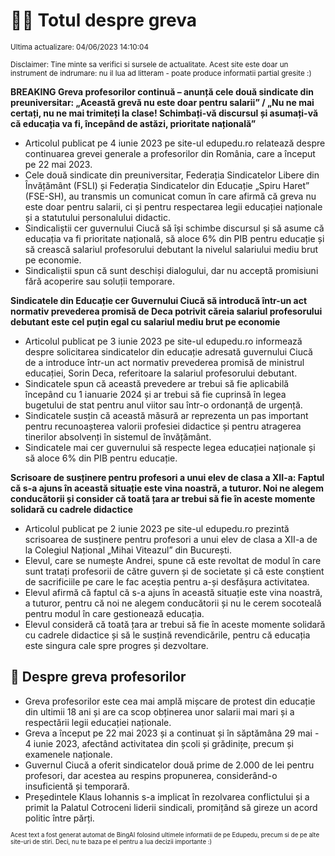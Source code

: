 # 👩‍🏫 Totul despre greva
<sub>Ultima actualizare: 04/06/2023 14:10:04</sub>

<sub>Disclaimer: Tine minte sa verifici si sursele de actualitate. Acest site este doar un instrument de indrumare: nu il lua ad litteram - poate produce informatii partial gresite :)</sub>

**BREAKING Greva profesorilor continuă – anunță cele două sindicate din preuniversitar: „Această grevă nu este doar pentru salarii” / „Nu ne mai certați, nu ne mai trimiteți la clase! Schimbați-vă discursul și asumați-vă că educația va fi, începând de astăzi, prioritate națională”**

- Articolul publicat pe 4 iunie 2023 pe site-ul edupedu.ro relatează despre continuarea grevei generale a profesorilor din România, care a început pe 22 mai 2023.
- Cele două sindicate din preuniversitar, Federația Sindicatelor Libere din Învățământ (FSLI) și Federația Sindicatelor din Educație „Spiru Haret” (FSE-SH), au transmis un comunicat comun în care afirmă că greva nu este doar pentru salarii, ci și pentru respectarea legii educației naționale și a statutului personalului didactic.
- Sindicaliștii cer guvernului Ciucă să își schimbe discursul și să asume că educația va fi prioritate națională, să aloce 6% din PIB pentru educație și să crească salariul profesorului debutant la nivelul salariului mediu brut pe economie.
- Sindicaliștii spun că sunt deschiși dialogului, dar nu acceptă promisiuni fără acoperire sau soluții temporare.

**Sindicatele din Educație cer Guvernului Ciucă să introducă într-un act normativ prevederea promisă de Deca potrivit căreia salariul profesorului debutant este cel puțin egal cu salariul mediu brut pe economie**

- Articolul publicat pe 3 iunie 2023 pe site-ul edupedu.ro informează despre solicitarea sindicatelor din educație adresată guvernului Ciucă de a introduce într-un act normativ prevederea promisă de ministrul educației, Sorin Deca, referitoare la salariul profesorului debutant.
- Sindicatele spun că această prevedere ar trebui să fie aplicabilă începând cu 1 ianuarie 2024 și ar trebui să fie cuprinsă în legea bugetului de stat pentru anul viitor sau într-o ordonanță de urgență.
- Sindicatele susțin că această măsură ar reprezenta un pas important pentru recunoașterea valorii profesiei didactice și pentru atragerea tinerilor absolvenți în sistemul de învățământ.
- Sindicatele mai cer guvernului să respecte legea educației naționale și să aloce 6% din PIB pentru educație.

**Scrisoare de susținere pentru profesori a unui elev de clasa a XII-a: Faptul că s-a ajuns în această situație este vina noastră, a tuturor. Noi ne alegem conducătorii și consider că toată țara ar trebui să fie în aceste momente solidară cu cadrele didactice**

- Articolul publicat pe 2 iunie 2023 pe site-ul edupedu.ro prezintă scrisoarea de susținere pentru profesori a unui elev de clasa a XII-a de la Colegiul Național „Mihai Viteazul” din București.
- Elevul, care se numește Andrei, spune că este revoltat de modul în care sunt tratați profesorii de către guvern și de societate și că este conștient de sacrificiile pe care le fac aceștia pentru a-și desfășura activitatea.
- Elevul afirmă că faptul că s-a ajuns în această situație este vina noastră, a tuturor, pentru că noi ne alegem conducătorii și nu le cerem socoteală pentru modul în care gestionează educația.
- Elevul consideră că toată țara ar trebui să fie în aceste momente solidară cu cadrele didactice și să le susțină revendicările, pentru că educația este singura cale spre progres și dezvoltare.

## 🏫 Despre greva profesorilor

- Greva profesorilor este cea mai amplă mișcare de protest din educație din ultimii 18 ani și are ca scop obținerea unor salarii mai mari și a respectării legii educației naționale.
- Greva a început pe 22 mai 2023 și a continuat și în săptămâna 29 mai - 4 iunie 2023, afectând activitatea din școli și grădinițe, precum și examenele naționale.
- Guvernul Ciucă a oferit sindicatelor două prime de 2.000 de lei pentru profesori, dar acestea au respins propunerea, considerând-o insuficientă și temporară.
- Președintele Klaus Iohannis s-a implicat în rezolvarea conflictului și a primit la Palatul Cotroceni liderii sindicali, promițând să gireze un acord politic între părți.


<sub><sub>Acest text a fost generat automat de BingAI folosind ultimele informatii de pe Edupedu, precum si de pe alte site-uri de stiri. Deci, nu te baza pe el pentru a lua decizii importante :)</sub></sub>